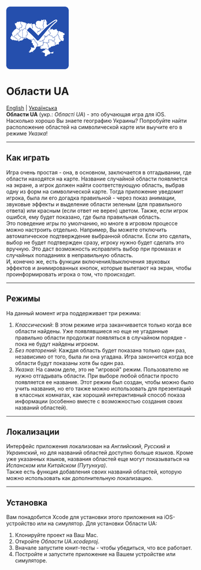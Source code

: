 ![logo](https://github.com/artem-y/oblasti_ua/raw/master/Oblasti%20UA/Assets.xcassets/AppIcon.appiconset/UkraineIcon_83.5@2x.png)
# Области UA

[English](https://github.com/artem-y/oblasti_ua/blob/master/README.md) | [Українська](https://github.com/artem-y/oblasti_ua/blob/master/README.uk.md)  
**Области UA** (укр.: *Області UA*) - это обучающая игра для iOS.  
Насколько хорошо Вы знаете географию Украины? Попробуйте найти расположение областей на символической карте или выучите его в режиме *Указка*!

---
## Как играть
Игра очень простая - она, в основном, заключается в отгадывании, где области находятся на карте.
Название случайной области появляется на экране, а игрок должен найти соответствующую область, выбрав одну из форм на символической карте.
Тогда приложение уведомит игрока, была ли его догадка правильной - через показ анимации, звуковые эффекты и выделение области зеленым (для правильного ответа) или красным (если ответ не верен) цветом.
Также, если игрок ошибся, ему будет показано, где была правильная область.  
Это поведение игры по умолчанию, но многе в игровом процессе можно настроить отдельно. Например, Вы можете отключить автоматическое подтверждение выбранной области. 
Если это сделать, выбор не будет подтвержден сразу, игроку нужно будет сделать это вручную. Это даст возможность исправлять выбор при промахах и случайных попаданиях в неправильную область.  
И, конечно же, есть функции включения/выключения звуковых эффектов и анимированных кнопок, которые вылетают на экран, чтобы проинформировать игрока о том, что происходит.

---
## Режимы
На данный момент игра поддерживает три режима:  

1. *Классический*: В этом режиме игра заканчивается только когда все области найдены. Уже появлявшиеся но еще не угаданные правильно области продолжат появляться в случайном порядке - пока не будут найдены игроком.
2. *Без повторений*: Каждая область будет показана только один раз, независимо от того, была ли она угадана. Игра закончится когда все области будут показаны хотя бы один раз.
3. *Указка*: На самом деле, это не "игровой" режим. Пользователю не нужно отгадывать области. При выборе любой области просто появляется ее название.
 Этот режим был создан, чтобы можно было учить названия, но его также можно использовать для презентаций в классных комнатах, как хороший интерактивный способ показа информации (особенно вместе с возможностью создания своих названий областей).  

---
## Локализации
Интерфейс приложения локализован на *Английский*, *Русский* и *Украинский*, но для названий областей доступно больше языков.
Кроме уже указанных языков, названия областей еще могут показываться на *Испанском* или *Китайском (Путунхуа)*.  
Также есть функция добавления своих названий областей, которую можно использовать как дополнительную локализацию.

---

## Установка

Вам понадобится Xcode для установки этого приложения на iOS-устройство или на симулятор.
Для установки Области UA:

1. Клонируйте проект на Ваш Mac.
2. Откройте *Области UA.xcodeproj*.
3. Вначале запустите юнит-тесты - чтобы убедиться, что все работает.
4. Постройте и запустите приложение на Вашем устройстве или симуляторе.